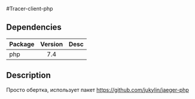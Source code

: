#Tracer-client-php

## Dependencies
| Package | Version | Desc |
| --------|:-------:| ----:|
| php     | 7.4     |      |

## Description

Просто обертка, использует пакет
https://github.com/jukylin/jaeger-php